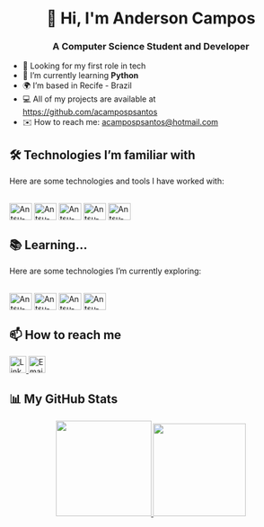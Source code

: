 <div align="center">
  
# 👋 Hi, I'm Anderson Campos
  
### A Computer Science Student and Developer

</div>

- 🚀 Looking for my first role in tech 
- 🌱 I’m currently learning **Python**
- 🌍 I’m based in Recife - Brazil
- 💻 All of my projects are available at https://github.com/acampospsantos
- ✉️ How to reach me: acampospsantos@hotmail.com


## 🛠️ Technologies I’m familiar with
Here are some technologies and tools I have worked with:

<div style="display: inline_block"><br>
  <img align="center" alt="Antsu-Java" height="30" width="40" src="https://cdn.jsdelivr.net/gh/devicons/devicon/icons/java/java-original.svg">
  <img align="center" alt="Antsu-HTML" height="30" width="40" src="https://cdn.jsdelivr.net/gh/devicons/devicon/icons/html5/html5-original.svg">
  <img align="center" alt="Antsu-CSS" height="30" width="40" src="https://cdn.jsdelivr.net/gh/devicons/devicon/icons/css3/css3-original.svg">
  <img align="center" alt="Antsu-Arduino" height="30" width="40" src="https://cdn.jsdelivr.net/gh/devicons/devicon/icons/arduino/arduino-original-wordmark.svg">
  <img align="center" alt="Antsu-Python" height="30" width="40" src="https://cdn.jsdelivr.net/gh/devicons/devicon/icons/python/python-original.svg">
</div>

## 📚 Learning...
Here are some technologies I’m currently exploring:

<div style="display: inline_block"><br>
  <img align="center" alt="Antsu-JS" height="30" width="40" src="https://cdn.jsdelivr.net/gh/devicons/devicon/icons/javascript/javascript-original.svg">
  <img align="center" alt="Antsu-C" height="30" width="40" src="https://cdn.jsdelivr.net/gh/devicons/devicon@latest/icons/c/c-original.svg" />
  <img align="center" alt="Antsu-C++" height="30" width="40" src="https://cdn.jsdelivr.net/gh/devicons/devicon@latest/icons/cplusplus/cplusplus-original.svg" />
  <img align="center" alt="Antsu-C#" height="30" width="40" src="https://cdn.jsdelivr.net/gh/devicons/devicon@latest/icons/csharp/csharp-original.svg" />
</div>



## 📫 How to reach me
<p align="left">
  <a href="https://www.linkedin.com/in/andersoncampospsantos/">
    <img alt="LinkedIn" height="30" src="https://img.shields.io/badge/LinkedIn-0077B5?style=for-the-badge&logo=linkedin&logoColor=white">
  </a>
  <a href="mailto:acampospsantos@hotmail.com">
    <img alt="Email" height="30" src="https://img.shields.io/badge/Email-D14836?style=for-the-badge&logo=gmail&logoColor=white">
  </a>
</p>


## 📊 My GitHub Stats

<div align="center">
  <a href="https://github.com/acampospsantos">
    <img height="170em" src="https://github-readme-stats.vercel.app/api?username=acampospsantos&show_icons=true&theme=chartreuse-dark&include_all_commits=true&count_private=true"/>
    <img height="165em" src="https://github-readme-stats.vercel.app/api/top-langs/?username=acampospsantos&layout=compact&langs_count=7&theme=chartreuse-dark"/>
  </a>
</div>
